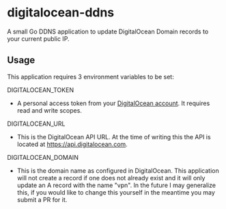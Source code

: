 # digitalocean-ddns

A small Go DDNS application to update DigitalOcean Domain records to your current public IP.

## Usage

This application requires 3 environment variables to be set:

DIGITALOCEAN_TOKEN
  - A personal access token from your [DigitalOcean account](https://cloud.digitalocean.com/account/api/tokens). It requires read and write scopes.

DIGITALOCEAN_URL
  - This is the DigitalOcean API URL. At the time of writing this the API is located at https://api.digitalocean.com.

DIGITALOCEAN_DOMAIN
  - This is the domain name as configured in DigitalOcean. This application will not create a record if one does not already exist and it will only update an A record with the name "vpn". In the future I may generalize this, if you would like to change this yourself in the meantime you may submit a PR for it.

